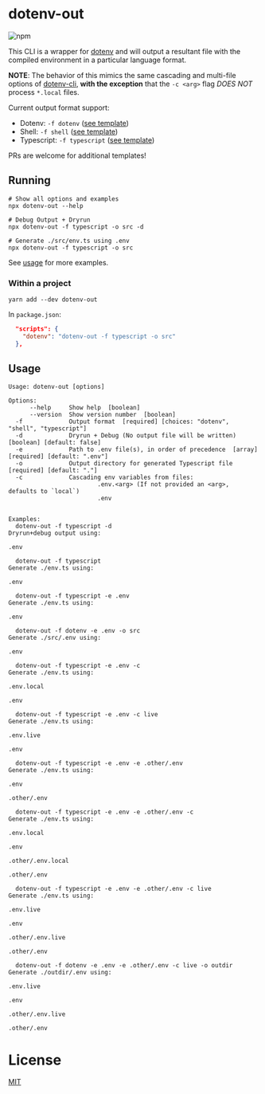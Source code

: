# dotenv-out

![npm](https://img.shields.io/npm/v/dotenv-out)

This CLI is a wrapper for [dotenv](https://github.com/motdotla/dotenv) and will
output a resultant file with the compiled environment in a particular language
format.

**NOTE**: The behavior of this mimics the same cascading and multi-file options of
[dotenv-cli](https://github.com/entropitor/dotenv-cli), **with the exception**
that the `-c <arg>` flag _DOES NOT_ process `*.local` files.

Current output format support:

- Dotenv: `-f dotenv` ([see template](./templates/.env.ejs))
- Shell: `-f shell` ([see template](./templates/env.sh.ejs))
- Typescript: `-f typescript` ([see template](./templates/env.ts.ejs))

PRs are welcome for additional templates!

## Running

```shell
# Show all options and examples
npx dotenv-out --help
```

```shell
# Debug Output + Dryrun
npx dotenv-out -f typescript -o src -d

# Generate ./src/env.ts using .env
npx dotenv-out -f typescript -o src
```

See [usage](#usage) for more examples.

### Within a project

```shell
yarn add --dev dotenv-out
```

In `package.json`:

```json
  "scripts": {
    "dotenv": "dotenv-out -f typescript -o src"
  },
```

## Usage

```
Usage: dotenv-out [options]

Options:
      --help     Show help  [boolean]
      --version  Show version number  [boolean]
  -f             Output format  [required] [choices: "dotenv", "shell", "typescript"]
  -d             Dryrun + Debug (No output file will be written)  [boolean] [default: false]
  -e             Path to .env file(s), in order of precedence  [array] [required] [default: ".env"]
  -o             Output directory for generated Typescript file  [required] [default: "."]
  -c             Cascading env variables from files:
                         .env.<arg> (If not provided an <arg>, defaults to `local`)
                         .env


Examples:
  dotenv-out -f typescript -d                                    Dryrun+debug output using:
                                                                       .env

  dotenv-out -f typescript                                       Generate ./env.ts using:
                                                                       .env

  dotenv-out -f typescript -e .env                               Generate ./env.ts using:
                                                                       .env

  dotenv-out -f dotenv -e .env -o src                            Generate ./src/.env using:
                                                                       .env

  dotenv-out -f typescript -e .env -c                            Generate ./env.ts using:
                                                                       .env.local
                                                                       .env

  dotenv-out -f typescript -e .env -c live                       Generate ./env.ts using:
                                                                       .env.live
                                                                       .env

  dotenv-out -f typescript -e .env -e .other/.env                Generate ./env.ts using:
                                                                       .env
                                                                       .other/.env

  dotenv-out -f typescript -e .env -e .other/.env -c             Generate ./env.ts using:
                                                                       .env.local
                                                                       .env
                                                                       .other/.env.local
                                                                       .other/.env

  dotenv-out -f typescript -e .env -e .other/.env -c live        Generate ./env.ts using:
                                                                       .env.live
                                                                       .env
                                                                       .other/.env.live
                                                                       .other/.env

  dotenv-out -f dotenv -e .env -e .other/.env -c live -o outdir  Generate ./outdir/.env using:
                                                                       .env.live
                                                                       .env
                                                                       .other/.env.live
                                                                       .other/.env
```

# License

[MIT](./LICENSE)
